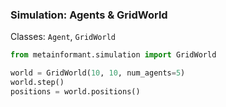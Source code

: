### Simulation: Agents & GridWorld

Classes: `Agent`, `GridWorld`

```python
from metainformant.simulation import GridWorld

world = GridWorld(10, 10, num_agents=5)
world.step()
positions = world.positions()
```


